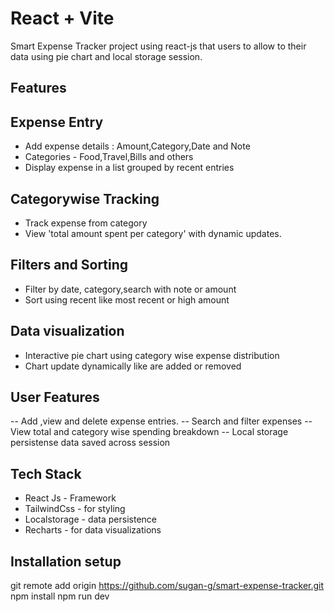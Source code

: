# React + Vite

Smart Expense Tracker project using react-js that users to allow to their data using pie chart and local storage session.

## Features

## Expense Entry

- Add expense details : Amount,Category,Date and Note
- Categories - Food,Travel,Bills and others
- Display expense in a list grouped by recent entries

## Categorywise Tracking

- Track expense from category
- View 'total amount spent per category' with dynamic updates.

## Filters and Sorting

- Filter by date, category,search with note or amount
- Sort using recent like most recent or high amount

## Data visualization

- Interactive pie chart using category wise expense distribution
- Chart update dynamically like are added or removed

## User Features

-- Add ,view and delete expense entries.
-- Search and filter expenses
-- View total and category wise spending breakdown
-- Local storage persistense data saved across session

## Tech Stack

- React Js - Framework
- TailwindCss - for styling
- Localstorage - data persistence
- Recharts - for data visualizations

## Installation setup

git remote add origin https://github.com/sugan-g/smart-expense-tracker.git
npm install
npm run dev
